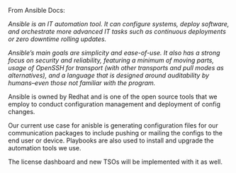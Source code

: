 From Ansible Docs:

*Ansible is an IT automation tool. It can configure systems, deploy software, and orchestrate more advanced IT tasks such as continuous deployments or zero downtime rolling updates.*

*Ansible’s main goals are simplicity and ease-of-use. It also has a strong focus on security and reliability, featuring a minimum of moving parts, usage of OpenSSH for transport (with other transports and pull modes as alternatives), and a language that is designed around auditability by humans–even those not familiar with the program.*

Ansible is owned by Redhat and is one of the open source tools that we employ to conduct configuration management and deployment of config changes. 

Our current use case for anisble is generating configuration files for our communication packages to include pushing or mailing the configs to the end user or device. Playbooks are also used to install and upgrade the automation tools we use.

The license dashboard and new TSOs will be implemented with it as well.
